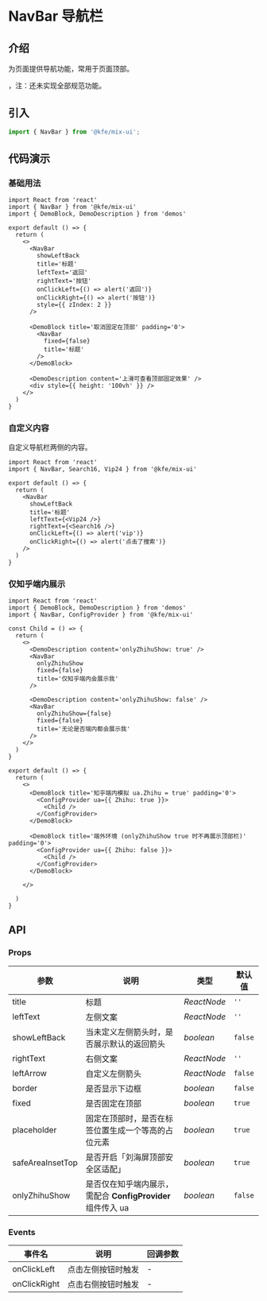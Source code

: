# NavBar 导航栏

## 介绍

为页面提供导航功能，常用于页面顶部。



，注：还未实现全部规范功能。

## 引入

```js
import { NavBar } from '@kfe/mix-ui';
```

## 代码演示

### 基础用法

```tsx
import React from 'react'
import { NavBar } from '@kfe/mix-ui'
import { DemoBlock, DemoDescription } from 'demos'

export default () => {
  return (
    <>
      <NavBar
        showLeftBack
        title='标题'
        leftText='返回'
        rightText='按钮'
        onClickLeft={() => alert('返回')}
        onClickRight={() => alert('按钮')}
        style={{ zIndex: 2 }}
      />

      <DemoBlock title='取消固定在顶部' padding='0'>
        <NavBar
          fixed={false}
          title='标题'
        />
      </DemoBlock>

      <DemoDescription content='上滑可查看顶部固定效果' />
      <div style={{ height: '100vh' }} />
    </>
  )
}
```

### 自定义内容

自定义导航栏两侧的内容。

```tsx
import React from 'react'
import { NavBar, Search16, Vip24 } from '@kfe/mix-ui'

export default () => {
  return (
    <NavBar
      showLeftBack
      title='标题'
      leftText={<Vip24 />}
      rightText={<Search16 />}
      onClickLeft={() => alert('vip')}
      onClickRight={() => alert('点击了搜索')}
    />
  )
}
```

### 仅知乎端内展示

```tsx
import React from 'react'
import { DemoBlock, DemoDescription } from 'demos'
import { NavBar, ConfigProvider } from '@kfe/mix-ui'

const Child = () => {
  return (
    <>
      <DemoDescription content='onlyZhihuShow: true' />
      <NavBar
        onlyZhihuShow
        fixed={false}
        title='仅知乎端内会展示我'
      />

      <DemoDescription content='onlyZhihuShow: false' />
      <NavBar
        onlyZhihuShow={false}
        fixed={false}
        title='无论是否端内都会展示我'
      />
    </>
  )
}

export default () => {
  return (
    <>
      <DemoBlock title='知乎端内模拟 ua.Zhihu = true' padding='0'>
        <ConfigProvider ua={{ Zhihu: true }}>
          <Child />
        </ConfigProvider>
      </DemoBlock>

      <DemoBlock title='端外环境 (onlyZhihuShow true 时不再展示顶部栏)' padding='0'>
        <ConfigProvider ua={{ Zhihu: false }}>
          <Child />
        </ConfigProvider>
      </DemoBlock>

    </>

  )
}
```

## API

### Props

| 参数 | 说明 | 类型 | 默认值 |
| --- | --- | --- | --- |
| title | 标题 | _ReactNode_ | `''` |
| leftText | 左侧文案 | _ReactNode_ | `''` |
| showLeftBack | 当未定义左侧箭头时，是否展示默认的返回箭头 | _boolean_ | `false` |
| rightText | 右侧文案 | _ReactNode_ | `''` |
| leftArrow | 自定义左侧箭头 | _ReactNode_ | `false` |
| border | 是否显示下边框 | _boolean_ | `false` |
| fixed | 是否固定在顶部 | _boolean_ | `true` |
| placeholder | 固定在顶部时，是否在标签位置生成一个等高的占位元素 | _boolean_ | `true` |
| safeAreaInsetTop | 是否开启「刘海屏顶部安全区适配」 | _boolean_ | `true` |
| onlyZhihuShow | 是否仅在知乎端内展示，需配合 **ConfigProvider** 组件传入 ua | _boolean_ | `false` |

### Events

| 事件名       | 说明               | 回调参数 |
| ------------ | ------------------ | -------- |
| onClickLeft  | 点击左侧按钮时触发 | -        |
| onClickRight | 点击右侧按钮时触发 | -        |